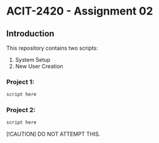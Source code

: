 # ACIT-2420 - Assignment 02

## Introduction

This repository contains two scripts:

1. System Setup
2. New User Creation 

### Project 1:

```bash
script here
```

### Project 2:

```bash
script here
```

[!CAUTION] 
DO NOT ATTEMPT THIS.